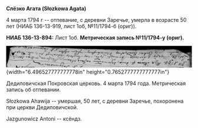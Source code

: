 **Слёзко Агата (Słozkowa Agata)**

4 марта 1794 г -- отпевание, с деревни Заречье, умерла в возрасте 50 лет
(НИАБ 136-13-919, лист 1об, №11/1794-б (ориг)).

**НИАБ 136-13-894:** Лист 1об. **Метрическая запись №11/1794-у (ориг).**

![](./media/2a17e2551211f4eca802f8f246fd9f1dce175e78.png){width="6.496527777777778in"
height="0.7652777777777777in"}

Дедиловичская Покровская церковь. 4 марта 1794 года. Метрическая запись
об отпевании.

Słozkowa Ahawija -- умершая, 50 лет, с деревни Заречье, похоронена при
церкви Дедиловичской.

Jazgunowicz Antoni -- ксёндз.
